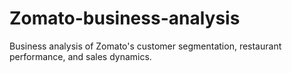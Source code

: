 # Zomato-business-analysis
Business analysis of Zomato's customer segmentation, restaurant performance, and sales dynamics.
